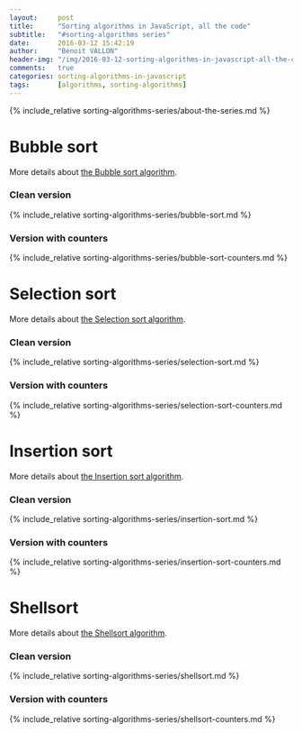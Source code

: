 ```yaml
---
layout:     post
title:      "Sorting algorithms in JavaScript, all the code"
subtitle:   "#sorting-algorithms series"
date:       2016-03-12 15:42:19
author:     "Benoit VALLON"
header-img: "/img/2016-03-12-sorting-algorithms-in-javascript-all-the-code/post-sorting-algorithms-in-javascript-all-the-code.jpg"
comments:   true
categories: sorting-algorithms-in-javascript
tags:       [algorithms, sorting-algorithms]
---
```


{% include_relative sorting-algorithms-series/about-the-series.md %}

# Bubble sort

More details about [the Bubble sort algorithm](/sorting-algorithms-in-javascript/the-bubble-sort-algorithm).

### Clean version

{% include_relative sorting-algorithms-series/bubble-sort.md %}

### Version with counters

{% include_relative sorting-algorithms-series/bubble-sort-counters.md %}

# Selection sort

More details about [the Selection sort algorithm](/sorting-algorithms-in-javascript/the-selection-sort-algorithm).

### Clean version

{% include_relative sorting-algorithms-series/selection-sort.md %}

### Version with counters

{% include_relative sorting-algorithms-series/selection-sort-counters.md %}

# Insertion sort

More details about [the Insertion sort algorithm](/sorting-algorithms-in-javascript/the-insertion-sort-algorithm).

### Clean version

{% include_relative sorting-algorithms-series/insertion-sort.md %}

### Version with counters

{% include_relative sorting-algorithms-series/insertion-sort-counters.md %}

# Shellsort

More details about [the Shellsort algorithm](/sorting-algorithms-in-javascript/the-shellsort-algorithm).

### Clean version

{% include_relative sorting-algorithms-series/shellsort.md %}

### Version with counters

{% include_relative sorting-algorithms-series/shellsort-counters.md %}
